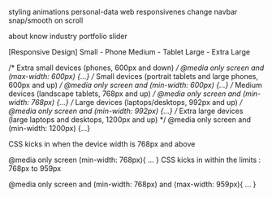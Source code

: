 <!-- TODO  -->

styling
animations
personal-data
web responsivenes
change navbar
snap/smooth on scroll

about
know
industry
portfolio
slider

[Responsive Design]
Small - Phone
Medium - Tablet
Large - 
Extra Large

/* Extra small devices (phones, 600px and down) */
@media only screen and (max-width: 600px) {...}
/* Small devices (portrait tablets and large phones, 600px and up) */
@media only screen and (min-width: 600px) {...}
/* Medium devices (landscape tablets, 768px and up) */
@media only screen and (min-width: 768px) {...}
/* Large devices (laptops/desktops, 992px and up) */
@media only screen and (min-width: 992px) {...}
/* Extra large devices (large laptops and desktops, 1200px and up) */
@media only screen and (min-width: 1200px) {...}


CSS kicks in when the device width is 768px and above

@media only screen (min-width: 768px){
...
}
CSS kicks in within the limits : 768px to 959px

@media only screen and (min-width: 768px) and (max-width: 959px){
...
}